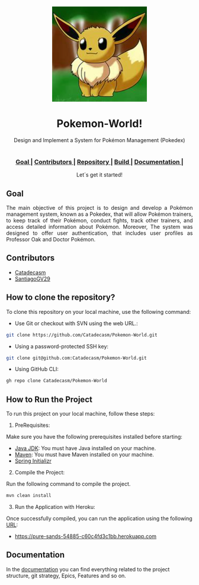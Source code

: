 <p align="center"><img src="PokemonDemo\documentation\viewavatar.png"></p>
<h1 align="center">Pokemon-World!</h1>

<div align="center">
  Design and Implement a System for Pokémon Management (Pokedex) <br>
</div>
<br>
<div align="center">
  <h3>
     <a href="#Goal">
      Goal
    </a>
    <span> | </span>
	    <a href="#Contributors">
      Contributors
    </a>
    <span> | </span>
	    <a href="#How to clone the repository?">
      Repository
    </a>
    <span> | </span>
	    <a href="#How to Run the Project">
      Build
    </a>
    <span> | </span>
	    <a href="https://github.com/Catadecasm/Pokemon-World/blob/develop/PokemonDemo/documentation/Documentation.md">
      Documentation
    </a>
    <span> | </span>
</h3>
</div>
<div align="center">
 Let´s get it started!
</div>

## Goal

<div align="justify">
The main objective of this project is to design and develop a Pokémon management system, known as a Pokedex, that will allow Pokémon trainers, to keep track of their Pokémon, conduct fights, track other trainers, and access detailed information about Pokémon. Moreover, The system was designed to offer user authentication, that includes user profiles as Professor Oak and Doctor Pokémon.
</div>

## Contributors
- [Catadecasm](https://github.com/Catadecasm)
- [SantiagoGV29](https://github.com/SantiagoGV29)

## How to clone the repository?
To clone this repository on your local machine, use the following command:

- Use Git or checkout with SVN using the web URL.:

```bash
git clone https://github.com/Catadecasm/Pokemon-World.git
```

- Using a password-protected SSH key:

```bash
git clone git@github.com:Catadecasm/Pokemon-World.git
```

- Using GitHub CLI:

```bash
gh repo clone Catadecasm/Pokemon-World
```

## How to Run the Project

To run this project on your local machine, follow these steps:

1. PreRequisites:

Make sure you have the following prerequisites installed before starting:

- [Java JDK](https://www.oracle.com/co/java/technologies/downloads/): You must have Java installed on your machine.
- [Maven](https://maven.apache.org/): You must have Maven installed on your machine.
- [Spring Initializr](https://start.spring.io/)

2. Compile the Project:

Run the following command to compile the project.

```bash
mvn clean install
```

3. Run the Application with Heroku:

Once successfully compiled, you can run the application using the following [URL](https://pure-sands-54885-c60c4fd3c1bb.herokuapp.com):

- https://pure-sands-54885-c60c4fd3c1bb.herokuapp.com



## Documentation

In the [documentation](https://github.com/Catadecasm/Pokemon-World/tree/develop/PokemonDemo/src/main/java/com/example/pokemondemo/documentation) you can find everything related to the project structure, git strategy, Epics, Features and so on. 

